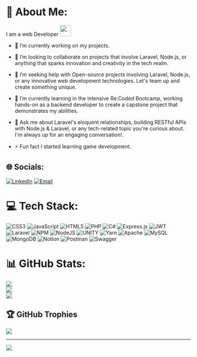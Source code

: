 # 💫 About Me:
I am a web Developer <img src="https://media.giphy.com/media/WUlplcMpOCEmTGBtBW/giphy.gif" width="30">

- 🔭 I’m currently working on my projects.<br>

- 👯 I’m looking to collaborate on projects that involve Laravel, Node.js, or anything that sparks innovation and creativity in the tech realm.<br>

- 🤝 I’m seeking help with Open-source projects involving Laravel, Node.js, or any innovative web development technologies. Let's team up and create something unique.<br>

- 🌱 I’m currently learning in the intensive Re:Coded Bootcamp, working hands-on as a backend developer to create a capstone project that demonstrates my abilities.<br>

- 💬 Ask me about Laravel's eloquent relationships, building RESTful APIs with Node.js & Laravel, or any tech-related topic you're curious about. I'm always up for an engaging conversation!.<br>

- ⚡ Fun fact I started learning game development.


## 🌐 Socials:
[![LinkedIn](https://img.shields.io/badge/LinkedIn-%230077B5.svg?logo=linkedin&logoColor=white)](https://linkedin.com/in/hisham-al-wattar) 
[![Email](https://img.shields.io/badge/-Email-red?style=flat-square&logo=email&logoColor=white)](mailto:hishamwattar45@gmail.com)
# 💻 Tech Stack:
![CSS3](https://img.shields.io/badge/css3-%231572B6.svg?style=for-the-badge&logo=css3&logoColor=white) ![JavaScript](https://img.shields.io/badge/javascript-%23323330.svg?style=for-the-badge&logo=javascript&logoColor=%23F7DF1E) ![HTML5](https://img.shields.io/badge/html5-%23E34F26.svg?style=for-the-badge&logo=html5&logoColor=white) ![PHP](https://img.shields.io/badge/php-%23777BB4.svg?style=for-the-badge&logo=php&logoColor=white) ![C#](https://img.shields.io/badge/c%23-%23239120.svg?style=for-the-badge&logo=c-sharp&logoColor=white) ![Express.js](https://img.shields.io/badge/express.js-%23404d59.svg?style=for-the-badge&logo=express&logoColor=%2361DAFB) ![JWT](https://img.shields.io/badge/JWT-black?style=for-the-badge&logo=JSON%20web%20tokens) ![Laravel](https://img.shields.io/badge/laravel-%23FF2D20.svg?style=for-the-badge&logo=laravel&logoColor=white) ![NPM](https://img.shields.io/badge/NPM-%23000000.svg?style=for-the-badge&logo=npm&logoColor=white) ![NodeJS](https://img.shields.io/badge/node.js-6DA55F?style=for-the-badge&logo=node.js&logoColor=white) ![UNITY](https://img.shields.io/badge/Unity-%2320232a.svg?style=for-the-badge&logo=unity&logoColor=white) ![Yarn](https://img.shields.io/badge/yarn-%232C8EBB.svg?style=for-the-badge&logo=yarn&logoColor=white) ![Apache](https://img.shields.io/badge/apache-%23D42029.svg?style=for-the-badge&logo=apache&logoColor=white) ![MySQL](https://img.shields.io/badge/mysql-%2300f.svg?style=for-the-badge&logo=mysql&logoColor=white) ![MongoDB](https://img.shields.io/badge/MongoDB-%234ea94b.svg?style=for-the-badge&logo=mongodb&logoColor=white) ![Notion](https://img.shields.io/badge/Notion-%23000000.svg?style=for-the-badge&logo=notion&logoColor=white) ![Postman](https://img.shields.io/badge/Postman-FF6C37?style=for-the-badge&logo=postman&logoColor=white) ![Swagger](https://img.shields.io/badge/-Swagger-%23Clojure?style=for-the-badge&logo=swagger&logoColor=white)
# 📊 GitHub Stats:
![](https://github-readme-stats-sigma-five.vercel.app/api?username=HishamWattar&theme=dark&hide_border=false&include_all_commits=false&count_private=true)<br/>
![](https://github-readme-streak-stats.herokuapp.com/?user=HishamWattar&theme=dark&hide_border=false)<br/>
![](https://github-readme-stats-sigma-five.vercel.app/api/top-langs/?username=HishamWattar&theme=dark&hide_border=false&include_all_commits=false&count_private=true&layout=compact)

## 🏆 GitHub Trophies
![](https://github-profile-trophy.vercel.app/?username=HishamWattar&theme=radical&no-frame=false&no-bg=false&margin-w=4)

---
[![](https://visitcount.itsvg.in/api?id=HishamWattar&icon=0&color=0)](https://visitcount.itsvg.in)

<!-- Proudly created with GPRM ( https://gprm.itsvg.in ) -->
